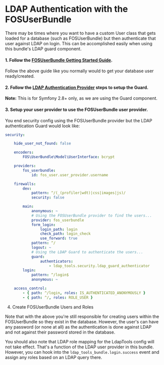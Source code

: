 LDAP Authentication with the FOSUserBundle
==========

There may be times where you want to have a custom User class that gets loaded for a database (such as FOSUserBundle)
but then authenticate that user against LDAP on login. This can be accomplished easily when using this bundle's LDAP
guard component.

#### 1. Follow the [FOSUserBundle Getting Started Guide](https://symfony.com/doc/master/bundles/FOSUserBundle/index.html).

Follow the above guide like you normally would to get your database user ready/created.

#### 2. Follow the [LDAP Authentication Provider](./LDAP-Authentication-Provider.md) steps to setup the Guard.

**Note:** This is for Symfony 2.8+ only, as we are using the Guard component.
 
#### 3. Setup your user provider to use the FOSUserBundle user provider.

You end security config using the FOSUserBundle provider but the LDAP authentication Guard would look like:

```yml
security:

    hide_user_not_found: false

    encoders:
        FOS\UserBundle\Model\UserInterface: bcrypt

    providers:
        fos_userbundle:
            id: fos_user.user_provider.username

    firewalls:
        dev:
            pattern: ^/(_(profiler|wdt)|css|images|js)/
            security: false

        main:
            anonymous: ~
            # Using the FOSUserBundle provider to find the users...
            provider: fos_userbundle
            form_login:
                login_path: login
                check_path: login_check
                use_forward: true
            pattern: ^/
            logout: ~
            # Using the LDAP Guard to authenticate the users...
            guard:
                authenticators:
                    - ldap_tools.security.ldap_guard_authenticator
        login:
            pattern: ^/login$
            anonymous: ~

    access_control:
        - { path: ^/login, roles: IS_AUTHENTICATED_ANONYMOUSLY }
        - { path: ^/, roles: ROLE_USER }
```

4. Create FOSUserBundle Users and Roles

Note that with the above you're still responsible for creating users within the FOSUserBundle so they exist in the database.
However, the user's can have any password (or none at all) as the authentication is done against LDAP and not against their
password stored in the database.

You should also note that LDAP role mapping for the LdapTools config will not take effect. That's a function of the LDAP
user provider in this bundle. However, you can hook into the `ldap_tools_bundle.login.success` event and assign any roles
based on an LDAP query there.
